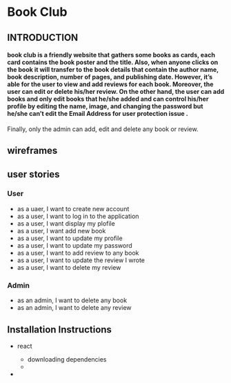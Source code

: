 # Book Club

## INTRODUCTION
#### book club is a friendly website that gathers some books as cards, each card contains the book poster and the title. Also, when anyone clicks on the book it will transfer to the book details that contain the author name, book description, number of pages, and publishing date. However, it’s able for the user to view and add reviews for each book. Moreover, the user can edit or delete his/her review. On the other hand, the user can add books and only edit books that he/she added and can control his/her profile by editing the name, image, and changing the password but he/she can’t edit the Email Address for user protection issue .
Finally, only the admin can add, edit and delete any book or review. 

## wireframes


## user stories

### User
- as a uaer, I want to create new account
- as a user, I want to log in to the application 
- as a user, I want display my plofile
- as a user, I want add new book
- as a user, I want to update my profile
- as a user, I want to update my password
- as a user, I want to add review to any book
- as a user, I want to update the review I wrote
- as a user, I want to delete my review


### Admin
- as an admin, I want to delete any book
- as an admin, I want to delete any review

## Installation Instructions
- react
     - downloading dependencies
     - 

-     
